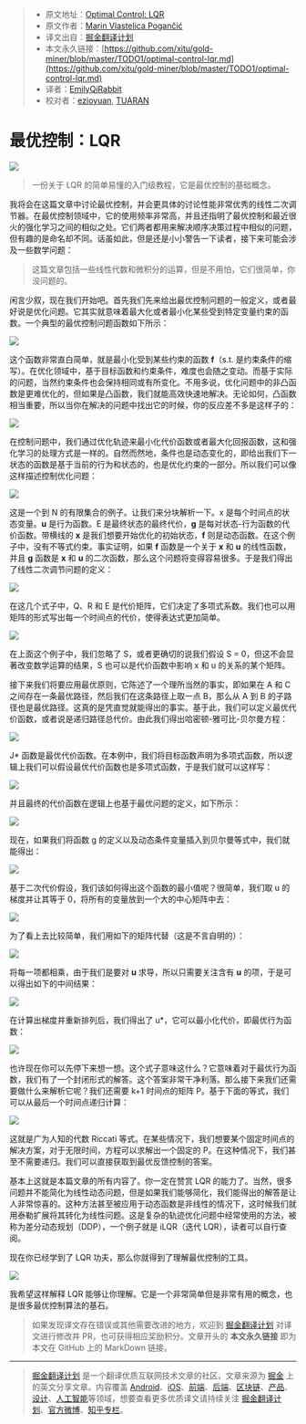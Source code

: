 > * 原文地址：[Optimal Control: LQR](https://towardsdatascience.com/optimal-control-lqr-417b41e10d0d)
> * 原文作者：[Marin Vlastelica Pogančić](https://medium.com/@marinvp)
> * 译文出自：[掘金翻译计划](https://github.com/xitu/gold-miner)
> * 本文永久链接：[https://github.com/xitu/gold-miner/blob/master/TODO1/optimal-control-lqr.md](https://github.com/xitu/gold-miner/blob/master/TODO1/optimal-control-lqr.md)
> * 译者：[EmilyQiRabbit](https://github.com/EmilyQiRabbit)
> * 校对者：[ezioyuan](https://github.com/ezioyuan), [TUARAN](https://github.com/TUARAN)

# 最优控制：LQR

![](https://cdn-images-1.medium.com/max/1600/0*SSB8_Rwp0keZZ7uG.jpg)

> 一份关于 LQR 的简单易懂的入门级教程，它是最优控制的基础概念。

我将会在这篇文章中讨论最优控制，并会更具体的讨论性能非常优秀的线性二次调节器。在最优控制领域中，它的使用频率非常高，并且还指明了最优控制和最近很火的强化学习之间的相似之处。它们两者都用来解决顺序决策过程中相似的问题，但有趣的是命名却不同。话虽如此，但是还是小小警告一下读者，接下来可能会涉及一些数学问题：

> 这篇文章包括一些线性代数和微积分的运算，但是不用怕，它们很简单，你没问题的。

闲言少叙，现在我们开始吧。首先我们先来给出最优控制问题的一般定义，或者最好说是优化问题。它其实就意味着最大化或者最小化某些受到特定变量约束的函数。一个典型的最优控制问题函数如下所示：

![](https://cdn-images-1.medium.com/max/1600/1*qs2p-_jNvBDeGMEVqrqK9A.png)

这个函数非常直白简单，就是最小化受到某些约束的函数 **f**（s.t. 是约束条件的缩写）。在优化领域中，基于目标函数和约束条件，难度也会随之变动。而基于实际的问题，当然约束条件也会保持相同或有所变化。不用多说，优化问题中的非凸函数是更难优化的，但如果是凸函数，我们就能高效快速地解决。无论如何，凸函数相当重要，所以当你在解决的问题中找出它的时候，你的反应差不多是这样子的：

![](https://cdn-images-1.medium.com/max/1600/0*5jrHW-EJDsRPZVBx.jpg)

在控制问题中，我们通过优化轨迹来最小化代价函数或者最大化回报函数，这和强化学习的处理方式是一样的。自然而然地，条件也是动态变化的，即给出我们下一状态的函数是基于当前的行为和状态的，也是优化约束的一部分。所以我们可以像这样描述控制优化问题：

![](https://cdn-images-1.medium.com/max/1600/1*VB-syinim9NPm6EIRIQMPg.png)

这是一个到 N 的有限集合的例子。让我们来分块解析一下。x 是每个时间点的状态变量。**u** 是行为函数。E 是最终状态的最终代价，**g** 是每对状态-行为函数的代价函数。带横线的 **x** 是我们想要开始优化的初始状态，**f** 则是动态函数。在这个例子中，没有不等式约束。事实证明，如果 **f** 函数是一个关于 **x** 和 **u** 的线性函数，并且 **g** 函数是 **x** 和 **u** 的二次函数，那么这个问题将变得容易很多。于是我们得出了线性二次调节问题的定义：

![](https://cdn-images-1.medium.com/max/1600/1*FUpZDyx377ChcaYhcrEWvw.png)

在这几个式子中，Q、R 和 E 是代价矩阵，它们决定了多项式系数。我们也可以用矩阵的形式写出每一个时间点的代价，使得表达式更加简单。

![](https://cdn-images-1.medium.com/max/1600/1*Q5ZAP09bX_o3BYGONcLE2A.png)

在上面这个例子中，我们忽略了 S，或者更确切的说我们假设 S = 0，但这不会显著改变数学运算的结果，S 也可以是代价函数中影响 x 和 u 的关系的某个矩阵。

接下来我们将要应用最优原则，它陈述了一个理所当然的事实，即如果在 A 和 C 之间存在一条最优路径，然后我们在这条路径上取一点 B，那么从 A 到 B 的子路径也是最优路径。这真的是凭直觉就能得出的事实。基于此，我们可以定义最优代价函数，或者说是递归路径总代价。由此我们得出哈密顿-雅可比-贝尔曼方程：

![](https://cdn-images-1.medium.com/max/1600/1*EQdn0DQS8OXgfV2fDsGclg.png)

J* 函数是最优代价函数。在本例中，我们将目标函数声明为多项式函数，所以逻辑上我们可以假设最优代价函数也是多项式函数，于是我们就可以这样写：

![](https://cdn-images-1.medium.com/max/1600/1*EsHlDB5SV7fHwLo3wrar1g.png)

并且最终的代价函数在逻辑上也基于最优问题的定义，如下所示：

![](https://cdn-images-1.medium.com/max/1600/1*FFc0lDhMgGLrJKxbNQZ14Q.png)

现在，如果我们将函数 g 的定义以及动态条件变量插入到贝尔曼等式中，我们就能得出：

![](https://cdn-images-1.medium.com/max/1600/1*eQxRS-3O2UtGF2zzO2tQtQ.png)

基于二次代价假设，我们该如何得出这个函数的最小值呢？很简单，我们取 u 的梯度并让其等于 0，将所有的变量放到一个大的中心矩阵中去：

![](https://cdn-images-1.medium.com/max/1600/1*ljoF2k4uIRdP3m3ynFABsA.png)

为了看上去比较简单，我们用如下的矩阵代替（这是不言自明的）：

![](https://cdn-images-1.medium.com/max/1600/1*QpN6Lh63BxMjgJeYYdxwCQ.png)

将每一项都相乘，由于我们是要对 **u** 求导，所以只需要关注含有 **u** 的项，于是可以得出如下的中间结果：

![](https://cdn-images-1.medium.com/max/1600/1*ALpr9ExoUMQBPNi8gFCqDQ.png)

在计算出梯度并重新排列后，我们得出了 u*，它可以最小化代价，即最优行为函数：

![](https://cdn-images-1.medium.com/max/1600/1*5SCURUpNJuumckGwzyVnDA.png)

也许现在你可以先停下来想一想。这个式子意味这什么？它意味着对于最优行为函数，我们有了一个封闭形式的解答。这个答案非常干净利落。那么接下来我们还需要做什么来解析它呢？我们还需要 k+1 时间点的矩阵 P。基于下面的等式，我们可以从最后一个时间点递归计算：

![](https://cdn-images-1.medium.com/max/1600/1*EkgXYabMf3QEFgH_-Ecdqw.png)

这就是广为人知的代数 Riccati 等式。在某些情况下，我们想要某个固定时间点的解决方案，对于无限时间，方程可以求解出一个固定的 P。在这种情况下，我们甚至不需要递归。我们可以直接获取到最优反馈控制的答案。

基本上这就是本篇文章的所有内容了。你一定在赞赏 LQR 的能力了。当然，很多问题并不能简化为线性动态问题，但是如果我们能够简化，我们能得出的解答是让人非常惊喜的。这种方法甚至被应用于动态函数是非线性的情况下，这时候我们就用泰勒扩展将其转化为线性问题。这是复杂的轨迹优化问题中经常使用的方法，被称为差分动态规划（DDP），一个例子就是 iLQR（迭代 LQR），读者可以自行查阅。

现在你已经学到了 LQR 功夫，那么你就得到了理解最优控制的工具。

![](https://cdn-images-1.medium.com/max/1600/0*4eOi4xHOUcdbeUVK.png)

我希望这样解释 LQR 能够让你理解。它是一个非常简单但是非常有用的概念，也是很多最优控制算法的基石。

> 如果发现译文存在错误或其他需要改进的地方，欢迎到 [掘金翻译计划](https://github.com/xitu/gold-miner) 对译文进行修改并 PR，也可获得相应奖励积分。文章开头的 **本文永久链接** 即为本文在 GitHub 上的 MarkDown 链接。

---

> [掘金翻译计划](https://github.com/xitu/gold-miner) 是一个翻译优质互联网技术文章的社区，文章来源为 [掘金](https://juejin.im) 上的英文分享文章。内容覆盖 [Android](https://github.com/xitu/gold-miner#android)、[iOS](https://github.com/xitu/gold-miner#ios)、[前端](https://github.com/xitu/gold-miner#前端)、[后端](https://github.com/xitu/gold-miner#后端)、[区块链](https://github.com/xitu/gold-miner#区块链)、[产品](https://github.com/xitu/gold-miner#产品)、[设计](https://github.com/xitu/gold-miner#设计)、[人工智能](https://github.com/xitu/gold-miner#人工智能)等领域，想要查看更多优质译文请持续关注 [掘金翻译计划](https://github.com/xitu/gold-miner)、[官方微博](http://weibo.com/juejinfanyi)、[知乎专栏](https://zhuanlan.zhihu.com/juejinfanyi)。
